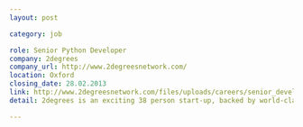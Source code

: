 ```yaml
---
layout: post

category: job

role: Senior Python Developer
company: 2degrees
company_url: http://www.2degreesnetwork.com/
location: Oxford
closing_date: 28.02.2013
link: http://www.2degreesnetwork.com/files/uploads/careers/senior_developer_spec_final.pdf
detail: 2degrees is an exciting 38 person start-up, backed by world-class investors. The team is on a mission to accelerate the adoption of sustainable (green) business practices by businesses globally. We are looking for a Senior Developer experienced in Python, Django, HTML5, CSS3,  JavaScript.

---
```

